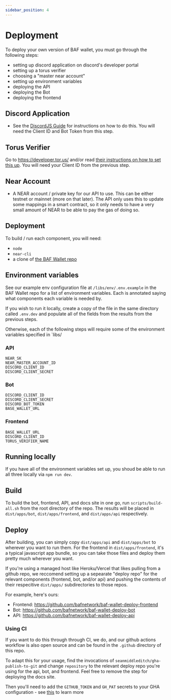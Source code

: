 ```yaml
---
sidebar_position: 4
---
```


# Deployment

To deploy your own version of BAF wallet, you must go through the following steps:
- setting up discord application on discord's developer portal
- setting up a torus verifier
- choosing a "master near account"
- setting up environment variables
- deploying the API
- deploying the Bot
- deploying the frontend

## Discord Application

- See the [DiscordJS Guide](https://discordjs.guide/preparations/setting-up-a-bot-application.html#creating-your-bot) for instructions on how to do this. You will need the Client ID and Bot Token from this step.

## Torus Verifier

Go to https://developer.tor.us/ and/or read [their instructions on how to set this up]( https://docs.tor.us/customauth/setting-up-verifiers/seting-up-verifiers). You will need your Client ID from the previous step.

## Near Account
- A NEAR account / private key for our API to use. This can be either testnet or mainnet (more on that later). The API only uses this to update some mappings in a smart contract, so it only needs to have a very small amount of NEAR to be able to pay the gas of doing so.

## Deployment

To build / run each component, you will need:

- `node`
- `near-cli`
- a clone of [the BAF Wallet repo](https://github.com/bafnetwork/baf-wallet-v3)

## Environment variables

See our example env configuration file at `/libs/env/.env.example` in the BAF Wallet repo for a list of environment variables. Each is annotated saying what components each variable is needed by. 

If you wish to run it locally, create a copy of the file in the same directory called `.env.dev` and populate all of the fields from the results from the previous steps.

Otherwise, each of the following steps will require some of the environment variables specified in `libs/

### API


```env
NEAR_SK
NEAR_MASTER_ACCOUNT_ID
DISCORD_CLIENT_ID
DISCORD_CLIENT_SECRET
```


### Bot

```
DISCORD_CLIENT_ID
DISCORD_CLIENT_SECRET
DISCORD_BOT_TOKEN
BASE_WALLET_URL
```

### Frontend


```
BASE_WALLET_URL
DISCORD_CLIENT_ID
TORUS_VERIFIER_NAME
```

## Running locally

If you have all of the environment variables set up, you shoud be able to run all three locally via `npm run dev`.

## Build

To build the bot, frontend, API, and docs site in one go, run `scripts/build-all.sh` from the root directory of the repo. The results will be placed in `dist/apps/bot`, `dist/apps/frontend`, and `dist/apps/api` respectively.

## Deploy 

After building, you can simply copy `dist/apps/api` and `dist/apps/bot` to wherever you want to run them. For the frontend in `dist/apps/frontend`, it's a typical javascript app bundle, so you can take those files and deploy them pretty much wherever you want.

If you're using a managed host like Heroku/Vercel that likes pulling from a github repo, we reccomend setting up a sepearate "deploy repo" for the relevant components (frontend, bot, and/or api) and pushing the contents of their respecitive `dist/apps/` subdirectories to those repos. 

For example, here's ours:
* Frontend: https://github.com/bafnetwork/baf-wallet-deploy-frontend
* Bot: https://github.com/bafnetwork/baf-wallet-deploy-bot
* API: https://github.com/bafnetwork/baf-wallet-deploy-api

### Using CI

If you want to do this through through CI, we do, and our github actions workflow is also open source and can be found in the `.github` directory of this repo.

To adapt this for your usage, find the invocations of `seanmiddleditch/gha-publish-to-git` and change `repository` to the relevant deploy repo you're using for the api, bot, and frontend. Feel free to remove the step for deploying the docs site.

Then you'll need to add the `GITHUB_TOKEN` and `GH_PAT` secrets to your GHA configuration - see [this](https://github.com/seanmiddleditch/gha-publish-to-git#publish-to-git) to learn more 
